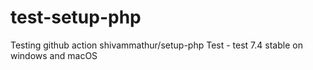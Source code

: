 # test-setup-php

Testing github action shivammathur/setup-php
Test - test 7.4 stable on windows and macOS
